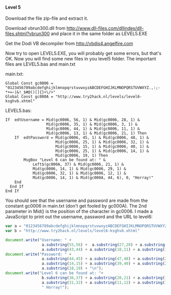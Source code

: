 #### Level 5

Download the file zip-file and extract it.

Download vbrun300.dll from http://www.dll-files.com/dllindex/dll-files.shtml?vbrun300 and place it in the same folder as LEVEL5.EXE

Get the Dodi VB decompiler from http://vbdis4.angelfire.com

Now try to open LEVEL5.EXE, you will probably get some errors, but that's OK. Now you will find some new files in you level5 folder.
The important files are LEVEL5.bas and main.txt

main.txt:
```basic
Global Const gc0006 = "0123456789abcdefghijklmnopqrstuvwxyzABCDEFGHIJKLMNOPQRSTUVWXYZ.,:;-*+=~|&!_$#@()[]{}<\/>"
Global Const gc000A = "http://www.try2hack.nl/levels/level6-ksghvb.xhtml"
```
LEVEL5.bas:
```basic
If  edtUsername = Mid(gc0006, 56, 1) & Mid(gc0006, 28, 1) &
                  Mid(gc0006, 35, 1) & Mid(gc0006, 3, 1) & 
                  Mid(gc0006, 44, 1) & Mid(gc0006, 11, 1) & 
                  Mid(gc0006, 13, 1) & Mid(gc0006, 21, 1) Then
    If  edtPassword = Mid(gc0006, 45, 1) & Mid(gc0006, 48, 1) & 
                      Mid(gc0006, 25, 1) & Mid(gc0006, 32, 1) & 
                      Mid(gc0006, 15, 1) & Mid(gc0006, 40, 1) & 
                      Mid(gc0006, 25, 1) & Mid(gc0006, 14, 1) & 
                      Mid(gc0006, 19, 1) Then
        MsgBox "Level 6 can be found at: " & 
            Left$(gc000A, 37) & Mid(gc0006, 21, 1) & 
            Mid(gc0006, 14, 1) & Mid(gc0006, 29, 1) & 
            Mid(gc0006, 32, 1) & Mid(gc0006, 12, 1) & 
            Mid(gc0006, 14, 1) & Mid(gc000A, 44, 6), 0, "Horray!"
    End
  End If
End If
```

You should see that the username and password are made from the constant gc0006 in main.txt (don't get fooled by gc000A).
The 2nd parameter in Mid() is the position of the character in gc0006.
I made a JavaScript to print out the username, password and the URL to level6:
```javascript
var a = "0123456789abcdefghijklmnopqrstuvwxyzABCDEFGHIJKLMNOPQRSTUVWXYZ.,:;-*+=~|&!_$#@()[]{}<\/>";
var b = "http://www.try2hack.nl/levels/level6-ksghvb.xhtml"

document.write("Username: " + 
                a.substring(55,56) +  a.substring(27,28) + a.substring(34,35) + a.substring(2,3) + 
                a.substring(43,44) + a.substring(10,11) + a.substring(12,13) + a.substring(20,21) + "\n"); 
document.write("Password: " + 
                a.substring(44,45) + a.substring(47,48) + a.substring(24,25) + a.substring(31,32) + 
                a.substring(14,15) + a.substring(39,40) + a.substring(24,25) + a.substring(13,14) + 
                a.substring(18,19) + "\n");
document.write("Level 6 can be found at: "+ 
                b.substring(36,37) + a.substring(20,21) + a.substring(13,14) + a.substring(28,29) + 
                a.substring(31,32) + a.substring(11,12) + a.substring(13,14) + b.substring(43,44) + 
                " Horray!");
```
